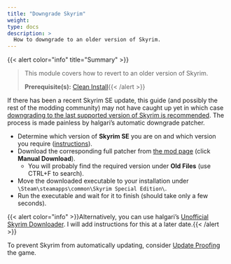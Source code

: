 ```yaml
---
title: "Downgrade Skyrim"
weight:
type: docs
description: >
  How to downgrade to an older version of Skyrim.
---
```


{{< alert color="info" title="Summary" >}}
> This module covers how to revert to an older version of Skyrim.<p>
> **Prerequisite(s):** [Clean Install](/bg/additional-modules/clean-install){{< /alert >}}

If there has been a recent Skyrim SE update, this guide (and possibly the rest of the modding community) may not have caught up yet in which case <u>downgrading to the last supported version of Skyrim is recommended</u>. The process is made painless by halgari’s automatic downgrade patcher.

- Determine which version of **Skyrim SE** you are on and which version you require ([instructions](/bg/additional-modules/skyrim-script-extender/#version-check)).
- Download the corresponding full patcher from [the mod page](https://www.nexusmods.com/skyrimspecialedition/mods/57618?tab=files) (click **Manual Download**).
  - You will probably find the required version under **Old Files** (use CTRL+F to search).
- Move the downloaded executable to your installation under `\Steam\steamapps\common\Skyrim Special Edition\`.
- Run the executable and wait for it to finish (should take only a few seconds).

{{< alert color="info" >}}Alternatively, you can use halgari’s [Unofficial Skyrim Downloader](https://www.nexusmods.com/skyrimspecialedition/mods/61756). I will add instructions for this at a later date.{{< /alert >}}

To prevent Skyrim from automatically updating, consider [Update Proofing](/bg/additional-modules/update-proofing) the game.